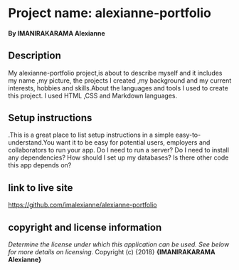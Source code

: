 # Project name: alexianne-portfolio
#### By **IMANIRAKARAMA Alexianne**
## Description
My alexianne-portfolio project,is about to describe myself and it  includes my name ,my picture, the projects I created ,my background and my current interests, hobbies and skills.About the languages and tools I used to create this project. I used HTML ,CSS and Markdown languages.
## Setup instructions
.This is a great place to list setup instructions in a simple easy-to-understand.You want it to be easy for potential users, employers and collaborators to run your app. Do I need to run a server? Do I need to install any dependencies? How should I set up my databases? Is there other code this app depends on?
## link to live site
https://github.com/imalexianne/alexianne-portfolio
## copyright and license information
*Determine the license under which this application can be used.  See below for more details on licensing.*
Copyright (c) {2018} **{IMANIRAKARAMA Alexianne}**
